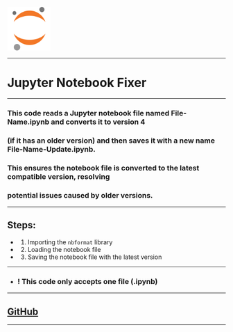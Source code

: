 <p align="center">
  
<a href="https://github.com/netblag/jupyter-notebook-fixer/tree/main/upgrade_nb_OneFile" target="_blank" rel="noreferrer"> <img src="https://raw.githubusercontent.com/devicons/devicon/master/icons/jupyter/jupyter-original.svg" alt="jupyter" width="100" height="100"/>

</a>

<p>
  
---
  
# Jupyter Notebook Fixer

---

### This code reads a Jupyter notebook file named File-Name.ipynb and converts it to version 4 
### (if it has an older version) and then saves it with a new name File-Name-Update.ipynb.
### This ensures the notebook file is converted to the latest compatible version, resolving
### potential issues caused by older versions.

---

## Steps:

- 1. Importing the `nbformat` library
- 2. Loading the notebook file
- 3. Saving the notebook file with the latest version
---

- ### ! This code only accepts one file (.ipynb)

---

## [GitHub](https://github.com/netblag)
---

